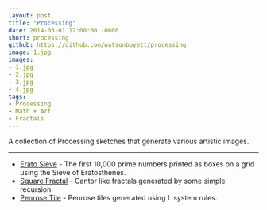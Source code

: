 ```yaml
---
layout: post
title: "Processing"
date: 2014-03-01 12:00:00 -0600
short: processing
github: https://github.com/watsonboyett/processing
image: 1.jpg
images:
- 1.jpg
- 2.jpg
- 3.jpg
- 4.jpg
tags:
- Processing
- Math + Art
- Fractals
---
```


A collection of Processing sketches that generate various artistic images.

-----

* [Erato Sieve](https://github.com/watsonboyett/ProcessingPlayground/tree/master/EratoSieve) - The first 10,000 prime numbers printed as boxes on a grid using the Sieve of Eratosthenes.
* [Square Fractal]() - Cantor like fractals generated by some simple recursion.
* [Penrose Tile]() - Penrose tiles generated using L system rules.

